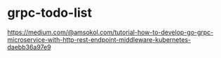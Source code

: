 # grpc-todo-list
https://medium.com/@amsokol.com/tutorial-how-to-develop-go-grpc-microservice-with-http-rest-endpoint-middleware-kubernetes-daebb36a97e9
